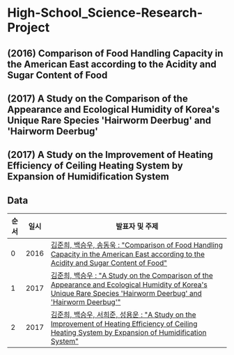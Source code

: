 # High-School_Science-Research-Project

## (2016) Comparison of Food Handling Capacity in the American East according to the Acidity and Sugar Content of Food



## (2017) A Study on the Comparison of the Appearance and Ecological Humidity of Korea's Unique Rare Species 'Hairworm Deerbug' and 'Hairworm Deerbug'



## (2017) A Study on the Improvement of Heating Efficiency of Ceiling Heating System by Expansion of Humidification System



## Data
| 순서  | 일시            | 발표자 및 주제                                                                                                                                                                                                  |  
| --- |---------------|-----------------------------------------------------------------------------------------------------------------------------------------------------------------------------------------------------------|  
| 0   | 2016 | [김준희, 백승우, 송동욱 : "Comparison of Food Handling Capacity in the American East according to the Acidity and Sugar Content of Food"](https://github.com/SaFD-00/High-School_Science-Research-Project/blob/main/(2016)Comparison%20of%20Food%20Handling%20Capacity%20in%20the%20American%20East%20according%20to%20the%20Acidity%20and%20Sugar%20Content%20of%20Food/2_Presentation.pdf)|  
| 1   | 2017 | [김준희, 백승우 : "A Study on the Comparison of the Appearance and Ecological Humidity of Korea's Unique Rare Species 'Hairworm Deerbug' and 'Hairworm Deerbug'"](https://github.com/SaFD-00/High-School_Science-Research-Project/blob/main/(2017)A%20Study%20on%20the%20Comparison%20of%20the%20Appearance%20and%20Ecological%20Humidity%20of%20Korea's%20Unique%20Rare%20Species%20'Hairworm%20Deerbug'%20and%20'Hairworm%20Deerbug'/1_Paper.pdf) |  
| 2   | 2017 | [김준희, 백승우, 서희준, 성용운 : "A Study on the Improvement of Heating Efficiency of Ceiling Heating System by Expansion of Humidification System"](https://github.com/SaFD-00/High-School_Science-Research-Project/blob/main/(2017)A%20Study%20on%20the%20Improvement%20of%20Heating%20Efficiency%20of%20Ceiling%20Heating%20System%20by%20Expansion%20of%20Humidification%20System/1_Paper.pdf)|
